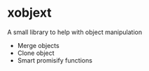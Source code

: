 # xobjext

A small library to help with object manipulation

- Merge objects
- Clone object
- Smart promisify functions 

